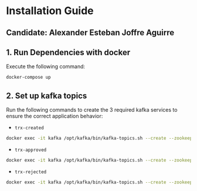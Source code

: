 # Installation Guide

## Candidate: Alexander Esteban Joffre Aguirre

## 1. Run Dependencies with docker
Execute the following command:
```bash
docker-compose up
```

## 2. Set up kafka topics

Run the following commands to create the 3 required kafka services to ensure the correct application behavior:

- `trx-created`
```bash
docker exec -it kafka /opt/kafka/bin/kafka-topics.sh --create --zookeeper zookeeper:2181 --replication-factor 1 --partitions 1 --topic trx-created
```

- `trx-approved`
```bash
docker exec -it kafka /opt/kafka/bin/kafka-topics.sh --create --zookeeper zookeeper:2181 --replication-factor 1 --partitions 1 --topic trx-approved
```

- `trx-rejected`
```bash
docker exec -it kafka /opt/kafka/bin/kafka-topics.sh --create --zookeeper zookeeper:2181 --replication-factor 1 --partitions 1 --topic trx-rejected
```